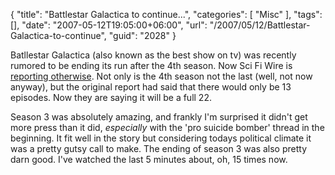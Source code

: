 {
	"title": "Battlestar Galactica to continue...",
	"categories": [
		"Misc"
	],
	"tags": [],
	"date": "2007-05-12T19:05:00+06:00",
	"url": "/2007/05/12/Battlestar-Galactica-to-continue",
	"guid": "2028"
}

Batllestar Galactica (also known as the best show on tv) was recently rumored to be ending its run after the 4th season. Now Sci Fi Wire is <a href="http://www.scifi.com/scifiwire/index.php?category=2&id=41457">reporting otherwise</a>. Not only is the 4th season not the last (well, not now anyway), but the original report had said that there would only be 13 episodes. Now they are saying it will be a full 22. 

Season 3 was absolutely amazing, and frankly I'm surprised it didn't get more press than it did, <i>especially</i> with the 'pro suicide bomber' thread in the beginning. It fit well in the story but considering todays political climate it was a pretty gutsy call to make. The ending of season 3 was also pretty darn good. I've watched the last 5 minutes about, oh, 15 times now.